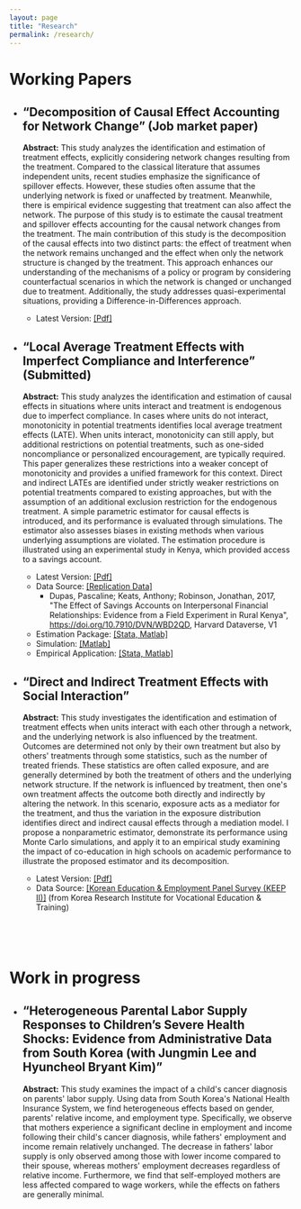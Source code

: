 ```yaml
---
layout: page
title: "Research"
permalink: /research/
---
```

<!--
<div style="margin-top: 50px;">
</div>
-->

Working Papers
======
* “Decomposition of Causal Effect Accounting for Network Change” (Job market paper) 
  ---
    **Abstract:** This study analyzes the identification and estimation of treatment effects, explicitly considering network changes resulting from the treatment. Compared to the classical literature that assumes independent units, recent studies emphasize the significance of spillover effects. However, these studies often assume that the underlying network is fixed or unaffected by treatment. Meanwhile, there is empirical evidence suggesting that treatment can also affect the network. The purpose of this study is to estimate the causal treatment and spillover effects accounting for the causal network changes from the treatment. The main contribution of this study is the decomposition of the causal effects into two distinct parts: the effect of treatment when the network remains unchanged and the effect when only the network structure is changed by the treatment. This approach enhances our understanding of the mechanisms of a policy or program by considering counterfactual scenarios in which the network is changed or unchanged due to treatment. Additionally, the study addresses quasi-experimental situations, providing a Difference-in-Differences approach.	

  * Latest Version: [[Pdf]](/assets/docs/JMP.pdf)

* “Local Average Treatment Effects with Imperfect Compliance and Interference” (Submitted)
  ---
    **Abstract:** This study analyzes the identification and estimation of causal effects in situations where units interact and treatment is endogenous due to imperfect compliance.	In cases where units do not interact, monotonicity in potential treatments identifies local average treatment effects (LATE). When units interact, monotonicity can still apply, but additional restrictions on potential treatments, such as one-sided noncompliance or personalized encouragement, are typically required. This paper generalizes these restrictions into a weaker concept of monotonicity and provides a unified framework for this context. Direct and indirect LATEs are identified under strictly weaker restrictions on potential treatments compared to existing approaches, but with the assumption of an additional exclusion restriction for the endogenous treatment. A simple parametric estimator for causal effects is introduced, and its performance is evaluated through simulations. The estimator also assesses biases in existing methods when various underlying assumptions are violated. The estimation procedure is illustrated using an experimental study in Kenya, which provided access to a savings account.

  * Latest Version: [[Pdf]](/assets/docs/3YP.pdf)
  * Data Source: [[Replication Data]](https://dataverse.harvard.edu/dataset.xhtml?persistentId=doi:10.7910/DVN/WBD2QD)
    * Dupas, Pascaline; Keats, Anthony; Robinson, Jonathan, 2017, "The Effect of Savings Accounts on Interpersonal Financial Relationships: Evidence from a Field Experiment in Rural Kenya", https://doi.org/10.7910/DVN/WBD2QD, Harvard Dataverse, V1
  * Estimation Package: [[Stata, Matlab]](https://github.com/SiwonRyu/LATEs_Estimation)
  * Simulation: [[Matlab]](https://github.com/SiwonRyu/LATEs_Simulation)
  * Empirical Application: [[Stata, Matlab]](https://github.com/SiwonRyu/LATEs_Empirical)

* “Direct and Indirect Treatment Effects with Social Interaction”
  ---
    **Abstract:** This study investigates the identification and estimation of treatment effects when units interact with each other through a network, and the underlying network is also influenced by the treatment. Outcomes are determined not only by their own treatment but also by others' treatments through some statistics, such as the number of treated friends. These statistics are often called exposure, and are generally determined by both the treatment of others and the underlying network structure. If the network is influenced by treatment, then one's own treatment affects the outcome both directly and indirectly by altering the network. In this scenario, exposure acts as a mediator for the treatment, and thus the variation in the exposure distribution identifies direct and indirect causal effects through a mediation model. I propose a nonparametric estimator, demonstrate its performance using Monte Carlo simulations, and apply it to an empirical study examining the impact of co-education in high schools on academic performance to illustrate the proposed estimator and its decomposition.

  * Latest Version: [[Pdf]](/assets/docs/2YP.pdf)
  * Data Source: [[Korean Education & Employment Panel Survey (KEEP II)]](https://www.krivet.re.kr/eng/eu/eg/euCAADs.jsp) (from Korea Research Institute for Vocational Education & Training)

<!--
  * Estimation Package: [Stata, Matlab, Python, Julia, R]
  * Simulation: [[Matlab]](https://github.com/SiwonRyu/3YP_Simulation)
  * Empirical Application: [Stata]
-->

<div style="margin-top: 100px;">
</div>

Work in progress
======
* “Heterogeneous Parental Labor Supply Responses to Children’s Severe Health Shocks: Evidence from Administrative Data from South Korea (with Jungmin Lee and Hyuncheol Bryant Kim)”
  ---
  **Abstract:** This study examines the impact of a child's cancer diagnosis on parents' labor supply. Using data from South Korea's National Health Insurance System, we find heterogeneous effects based on gender, parents' relative income, and employment type. Specifically, we observe that mothers experience a significant decline in employment and income following their child's cancer diagnosis, while fathers' employment and income remain relatively unchanged. The decrease in fathers' labor supply is only observed among those with lower income compared to their spouse, whereas mothers' employment decreases regardless of relative income. Furthermore, we find that self-employed mothers are less affected compared to wage workers, while the effects on fathers are generally minimal.
